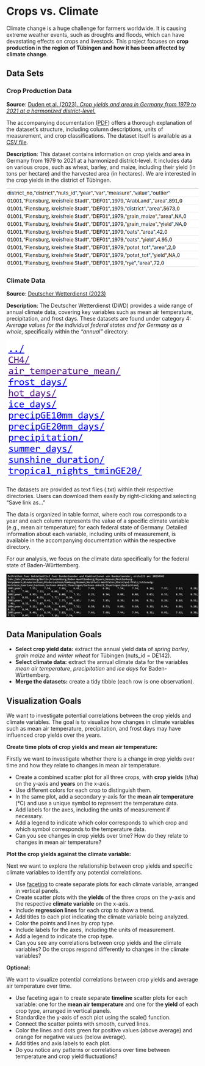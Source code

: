 # Crops vs. Climate

Climate change is a huge challenge for farmers worldwide. It is causing
extreme weather events, such as droughts and floods, which can have
devastating effects on crops and livestock. This project focuses on
**crop production in the region of Tübingen and how it has been affected
by climate change**.

## Data Sets

### Crop Production Data

**Source**: [Duden et al. (2023). *Crop yields and area in Germany from
1979 to 2021 at a harmonized
district-level.*](https://doi.org/10.3220/DATA20231117103252-0)

The accompanying documentation
([PDF](https://www.openagrar.de/servlets/MCRFileNodeServlet/openagrar_derivate_00056476/Readme.pdf))
offers a thorough explanation of the dataset’s structure, including
column descriptions, units of measurement, and crop classifications. The
dataset itself is available as a [CSV
file](https://www.openagrar.de/servlets/MCRFileNodeServlet/openagrar_derivate_00056476/Final_data.csv).

**Description**: This dataset contains information on crop yields and
area in Germany from 1979 to 2021 at a harmonized district-level. It
includes data on various crops, such as wheat, barley, and maize,
including their yield (in tons per hectare) and the harvested area (in
hectares). We are interested in the crop yields in the district of
Tübingen.

![](Crops_data.png)

### Climate Data

**Source**: [Deutscher Wetterdienst
(2023)](https://www.dwd.de/EN/ourservices/cdc/cdc_ueberblick-klimadaten_en.html)

**Description**: The Deutscher Wetterdienst (DWD) provides a wide range
of annual climate data, covering key variables such as mean air
temperature, precipitation, and frost days. These datasets are found
under category 4: *Average values for the individual federal states and
for Germany as a whole*, specifically within the *“annual”* directory:

![](index.png)

The datasets are provided as text files (.txt) within their respective
directories. Users can download them easily by right-clicking and
selecting “Save link as…”

The data is organized in table format, where each row corresponds to a
year and each column represents the value of a specific climate variable
(e.g., mean air temperature) for each federal state of Germany. Detailed
information about each variable, including units of measurement, is
available in the accompanying documentation within the respective
directory.

For our analysis, we focus on the climate data specifically for the
federal state of Baden-Württemberg.

![](Climate_data.png)

## Data Manipulation Goals

-   **Select crop yield data:** extract the annual yield data of *spring
    barley*, *grain maize* and *winter wheat* for Tübingen (nuts\_id =
    DE142).
-   **Select climate data:** extract the annual climate data for the
    variables *mean air temperature*, *precipitation* and *ice days* for
    Baden-Württemberg.
-   **Merge the datasets:** create a tidy tibble (each row is one
    observation).

## Visualization Goals

We want to investigate potential correlations between the crop yields
and climate variables. The goal is to visualize how changes in climate
variables such as mean air temperature, precipitation, and frost days
may have influenced crop yields over the years.

**Create time plots of crop yields and mean air temperature:**

Firstly we want to investigate whether there is a change in crop yields
over time and how they relate to changes in mean air temperature.

-   Create a combined scatter plot for all three crops, with **crop
    yields** (t/ha) on the y-axis and **years** on the x-axis.
-   Use different colors for each crop to distinguish them.
-   In the same plot, add a secondary y-axis for the **mean air
    temperature** (°C) and use a unique symbol to represent the
    temperature data.
-   Add labels for the axes, including the units of measurement if
    necessary.
-   Add a legend to indicate which color corresponds to which crop and
    which symbol corresponds to the temperature data.
-   Can you see changes in crop yields over time? How do they relate to
    changes in mean air temperature?

**Plot the crop yields against the climate variable:**

Next we want to explore the relationship between crop yields and
specific climate variables to identify any potential correlations.

-   Use
    [faceting](https://r-graph-gallery.com/223-faceting-with-ggplot2.html)
    to create separate plots for each climate variable, arranged in
    vertical panels.
-   Create scatter plots with the **yields** of the three crops on the
    y-axis and the respective **climate variable** on the x-axis.
-   Include **regression lines** for each crop to show a trend.
-   Add titles to each plot indicating the climate variable being
    analyzed.
-   Color the points and lines by crop type.
-   Include labels for the axes, including the units of measurement.
-   Add a legend to indicate the crop type.
-   Can you see any correlations between crop yields and the climate
    variables? Do the crops respond differently to changes in the
    climate variables?

**Optional:**

We want to visualize potential correlations between crop yields and
average air temperature over time.

-   Use faceting again to create separate **timeline** scatter plots for
    each variable: one for the **mean air temperature** and one for the
    **yield** of each crop type, arranged in vertical panels.
-   Standardize the y-axis of each plot using the scale() function.
-   Connect the scatter points with smooth, curved lines.
-   Color the lines and dots green for positive values (above average)
    and orange for negative values (below average).
-   Add titles and axis labels to each plot.
-   Do you notice any patterns or correlations over time between
    temperature and crop yield fluctuations?
